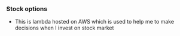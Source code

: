 ### Stock options
- This is lambda hosted on AWS which is used to help me to make decisions when I invest on stock market
